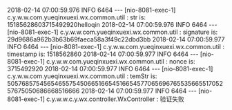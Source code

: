 2018-02-14 07:00:59.976  INFO 6464 --- [nio-8081-exec-1] c.y.w.w.com.yueqinxuexi.wx.common.util   : str is: 15185628603715492920helloqin
2018-02-14 07:00:59.976  INFO 6464 --- [nio-8081-exec-1] c.y.w.w.com.yueqinxuexi.wx.common.util   : signature is: 29d9686a962b3b63b69faeca58a3f49c22dbd3bb
2018-02-14 07:00:59.977  INFO 6464 --- [nio-8081-exec-1] c.y.w.w.com.yueqinxuexi.wx.common.util   : timestamp is: 1518562860
2018-02-14 07:00:59.977  INFO 6464 --- [nio-8081-exec-1] c.y.w.w.com.yueqinxuexi.wx.common.util   : nonce is: 3715492920
2018-02-14 07:00:59.977  INFO 6464 --- [nio-8081-exec-1] c.y.w.w.com.yueqinxuexi.wx.common.util   : temStr is: 50576857545654655754506651665451665457706569676553566551705257675050686668516666
2018-02-14 07:00:59.977  INFO 6464 --- [nio-8081-exec-1] c.y.w.w.c.y.wx.controller.WxController   : 验证失败